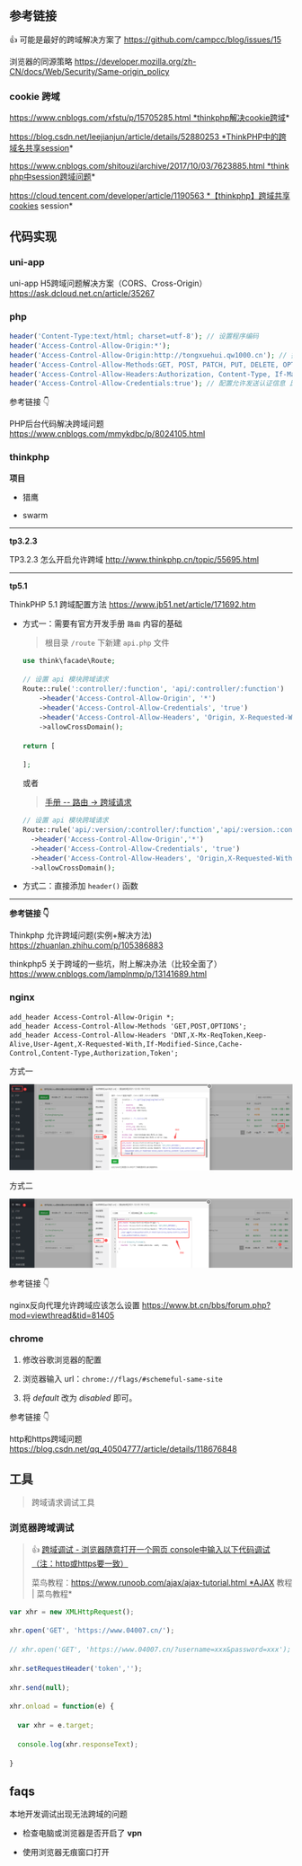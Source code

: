 ## 参考链接

👍 可能是最好的跨域解决方案了 https://github.com/campcc/blog/issues/15

浏览器的同源策略 https://developer.mozilla.org/zh-CN/docs/Web/Security/Same-origin_policy

### cookie 跨域

https://www.cnblogs.com/xfstu/p/15705285.html *thinkphp解决cookie跨域*

https://blog.csdn.net/leejianjun/article/details/52880253 *ThinkPHP中的跨域名共享session*

https://www.cnblogs.com/shitouzi/archive/2017/10/03/7623885.html *thinkphp中session跨域问题*

https://cloud.tencent.com/developer/article/1190563 *【thinkphp】跨域共享cookies session*



## 代码实现

<!-- tabs:start -->

### **uni-app**

uni-app H5跨域问题解决方案（CORS、Cross-Origin） https://ask.dcloud.net.cn/article/35267



### **php**

```php
header('Content-Type:text/html; charset=utf-8'); // 设置程序编码
header('Access-Control-Allow-Origin:*');
header('Access-Control-Allow-Origin:http://tongxuehui.qw1000.cn'); // 指定允许其他域名访问
header('Access-Control-Allow-Methods:GET, POST, PATCH, PUT, DELETE, OPTIONS'); // 响应类型
header('Access-Control-Allow-Headers:Authorization, Content-Type, If-Match, If-Modified-Since, If-None-Match, If-Unmodified-Since, X-Requested-With');
header('Access-Control-Allow-Credentials:true'); // 配置允许发送认证信息 比如cookies（会话机制的前提）
```



参考链接 👇

PHP后台代码解决跨域问题 https://www.cnblogs.com/mmykdbc/p/8024105.html



### **thinkphp**

**项目**

- 猎鹰

- swarm

 

------

**tp3.2.3**

TP3.2.3 怎么开启允许跨域 http://www.thinkphp.cn/topic/55695.html



------

**tp5.1**

ThinkPHP 5.1 跨域配置方法 https://www.jb51.net/article/171692.htm

 

- 方式一：需要有官方开发手册 `路由` 内容的基础

  > 根目录 `/route` 下新建 `api.php` 文件

  ```php
  use think\facade\Route;
  
  // 设置 api 模块跨域请求
  Route::rule(':controller/:function', 'api/:controller/:function')
      ->header('Access-Control-Allow-Origin', '*')
      ->header('Access-Control-Allow-Credentials', 'true')
      ->header('Access-Control-Allow-Headers', 'Origin, X-Requested-With, Content-Type, Accept, Connection, User-Agent, Cookie, Authorization, Token')
      ->allowCrossDomain();
  
  return [
  
  ];
  ```

  或者

  > [手册 -- 路由 -> 跨域请求](https://www.kancloud.cn/manual/thinkphp5_1/489844)

  ```php
  // 设置 api 模块跨域请求
  Route::rule('api/:version/:controller/:function','api/:version.:controller/:function')
    ->header('Access-Control-Allow-Origin','*')
    ->header('Access-Control-Allow-Credentials', 'true')
    ->header('Access-Control-Allow-Headers', 'Origin,X-Requested-With,Content-Type,Accept,Connection,User-Agent,Cookie,Token')
    ->allowCrossDomain();
  ```

  



- 方式二：直接添加 `header()` 函数



------

**参考链接 👇**

Thinkphp 允许跨域问题(实例+解决方法) https://zhuanlan.zhihu.com/p/105386883

thinkphp5 关于跨域的一些坑，附上解决办法（比较全面了） https://www.cnblogs.com/lamplnmp/p/13141689.html



### **nginx**

```nginx
add_header Access-Control-Allow-Origin *;
add_header Access-Control-Allow-Methods 'GET,POST,OPTIONS';
add_header Access-Control-Allow-Headers 'DNT,X-Mx-ReqToken,Keep-Alive,User-Agent,X-Requested-With,If-Modified-Since,Cache-Control,Content-Type,Authorization,Token';
```



方式一

![Cross Domain](_images/cross-domain-1.png)



方式二

![Cross Domain](_images/cross-domain-2.png)



参考链接 👇

nginx反向代理允许跨域应该怎么设置 https://www.bt.cn/bbs/forum.php?mod=viewthread&tid=81405



### **chrome**

1. 修改谷歌浏览器的配置

2. 浏览器输入 url：`chrome://flags/#schemeful-same-site` 

3. 将 *default* 改为 *disabled* 即可。



参考链接 👇

http和https跨域问题 https://blog.csdn.net/qq_40504777/article/details/118676848



 <!-- tabs:end -->



## 工具

> 跨域请求调试工具

### 浏览器跨域调试

> 👍 [跨域调试 - 浏览器随意打开一个网页 console中输入以下代码调试（注：http或https要一致）](http://www.04007.cn/article/799.html)
>
> 菜鸟教程：https://www.runoob.com/ajax/ajax-tutorial.html *AJAX 教程 | 菜鸟教程*

```js
var xhr = new XMLHttpRequest();

xhr.open('GET', 'https://www.04007.cn/');

// xhr.open('GET', 'https://www.04007.cn/?username=xxx&password=xxx');

xhr.setRequestHeader('token','');

xhr.send(null);

xhr.onload = function(e) {

  var xhr = e.target;

  console.log(xhr.responseText);

}

```



## faqs

本地开发调试出现无法跨域的问题

- 检查电脑或浏览器是否开启了 **vpn**

- 使用浏览器无痕窗口打开

